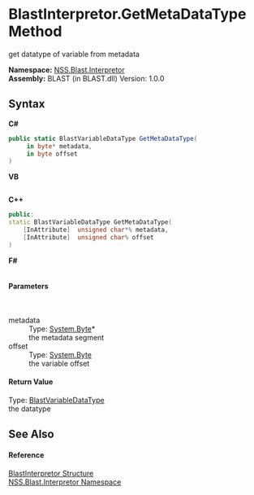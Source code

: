 # BlastInterpretor.GetMetaDataType Method 
 

get datatype of variable from metadata

**Namespace:**&nbsp;<a href="bc1962ef-fc17-4dde-e64c-a350d8f217aa">NSS.Blast.Interpretor</a><br />**Assembly:**&nbsp;BLAST (in BLAST.dll) Version: 1.0.0

## Syntax

**C#**<br />
``` C#
public static BlastVariableDataType GetMetaDataType(
	 in byte* metadata,
	 in byte offset
)
```

**VB**<br />
``` VB

```

**C++**<br />
``` C++
public:
static BlastVariableDataType GetMetaDataType(
	[InAttribute]  unsigned char*% metadata, 
	[InAttribute]  unsigned char% offset
)
```

**F#**<br />
``` F#

```


#### Parameters
&nbsp;<dl><dt>metadata</dt><dd>Type: <a href="https://docs.microsoft.com/dotnet/api/system.byte" target="_blank" rel="noopener noreferrer">System.Byte</a>*<br />the metadata segment</dd><dt>offset</dt><dd>Type: <a href="https://docs.microsoft.com/dotnet/api/system.byte" target="_blank" rel="noopener noreferrer">System.Byte</a><br />the variable offset</dd></dl>

#### Return Value
Type: <a href="dc4693d5-27c8-f946-6c9e-5e86e6e06162">BlastVariableDataType</a><br />the datatype

## See Also


#### Reference
<a href="4de5bd5a-f1bd-8188-7356-ab8a45b847d4">BlastInterpretor Structure</a><br /><a href="bc1962ef-fc17-4dde-e64c-a350d8f217aa">NSS.Blast.Interpretor Namespace</a><br />